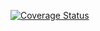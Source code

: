 [![Coverage Status](https://coveralls.io/repos/github/comppy18/squares_project/badge.svg)](https://coveralls.io/github/comppy18/squares_project)
